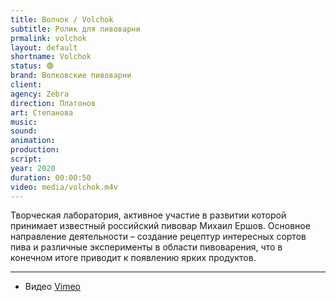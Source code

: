 ```yaml
---
title: Волчок / Volchok
subtitle: Ролик для пивоварни
prmalink: volchok
layout: default
shortname: Volchok
status: 🟢
brand: Волковские пивоварни
client:
agency: Zebra
direction: Платонов
art: Степанова
music:  
sound:
animation:  
production:  
script:
year: 2020
duration: 00:00:50
video: media/volchok.m4v
---
```


Творческая лаборатория, активное участие в развитии которой принимает известный российский пивовар Михаил Ершов. Основное направление деятельности – создание рецептур интересных сортов пива и различные эксперименты в области пивоварения, что в конечном итоге приводит к появлению ярких продуктов.



---

+ Видео [Vimeo](xxxxx)
